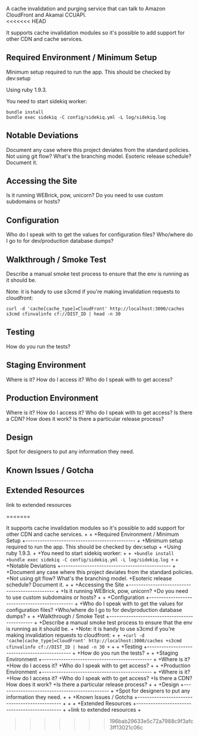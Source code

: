 A cache invalidation and purging service that can talk to Amazon CloudFront and Akamai CCUAPI.  
<<<<<<< HEAD

It supports cache invalidation modules so it's possible to add support for other CDN and cache services.


Required Environment / Minimum Setup
----------------------------------------------

Minimum setup required to run the app. This should be checked by dev:setup

Using ruby 1.9.3.

You need to start sidekiq worker:

```
bundle install
bundle exec sidekiq -C config/sidekiq.yml -L log/sidekiq.log
```

Notable Deviations
----------------------------------------------

Document any case where this project deviates from the standard policies.
Not using git flow? What's the branching model.
Esoteric release schedule? Document it.


Accessing the Site
----------------------------------------------

Is it running WEBrick, pow, unicorn?
Do you need to use custom subdomains or hosts?


Configuration
----------------------------------------------

Who do I speak with to get the values for configuration files?
Who/where do I go to for dev/production database dumps?


Walkthrough / Smoke Test
----------------------------------------------

Describe a manual smoke test process to ensure that the env is running as it should be.

Note: it is handy to use s3cmd if you're making invalidation requests to cloudfront:

```
curl -d 'cache[cache_type]=CloudFront' http://localhost:3000/caches
s3cmd cfinvalinfo cf://DIST_ID | head -n 30
```


Testing
----------------------------------------------

How do you run the tests?


Staging Environment
----------------------------------------------

Where is it?
How do I access it?
Who do I speak with to get access?


Production Environment
----------------------------------------------

Where is it?
How do I access it?
Who do I speak with to get access?
Is there a CDN? How does it work?
Is there a particular release process?


Design
----------------------------------------------

Spot for designers to put any information they need.


Known Issues / Gotcha
----------------------------------------------



Extended Resources
----------------------------------------------

link to extended resources

=======
 
 It supports cache invalidation modules so it's possible to add support for other CDN and cache services.
+
+
+Required Environment / Minimum Setup
+----------------------------------------------
+
+Minimum setup required to run the app. This should be checked by dev:setup
+
+Using ruby 1.9.3.
+
+You need to start sidekiq worker:
+
+```
+bundle install
+bundle exec sidekiq -C config/sidekiq.yml -L log/sidekiq.log
+```
+
+Notable Deviations
+----------------------------------------------
+
+Document any case where this project deviates from the standard policies.
+Not using git flow? What's the branching model.
+Esoteric release schedule? Document it.
+
+
+Accessing the Site
+----------------------------------------------
+
+Is it running WEBrick, pow, unicorn?
+Do you need to use custom subdomains or hosts?
+
+
+Configuration
+----------------------------------------------
+
+Who do I speak with to get the values for configuration files?
+Who/where do I go to for dev/production database dumps?
+
+
+Walkthrough / Smoke Test
+----------------------------------------------
+
+Describe a manual smoke test process to ensure that the env is running as it should be.
+
+Note: it is handy to use s3cmd if you're making invalidation requests to cloudfront:
+
+```
+curl -d 'cache[cache_type]=CloudFront' http://localhost:3000/caches
+s3cmd cfinvalinfo cf://DIST_ID | head -n 30
+```
+
+
+Testing
+----------------------------------------------
+
+How do you run the tests?
+
+
+Staging Environment
+----------------------------------------------
+
+Where is it?
+How do I access it?
+Who do I speak with to get access?
+
+
+Production Environment
+----------------------------------------------
+
+Where is it?
+How do I access it?
+Who do I speak with to get access?
+Is there a CDN? How does it work?
+Is there a particular release process?
+
+
+Design
+----------------------------------------------
+
+Spot for designers to put any information they need.
+
+
+Known Issues / Gotcha
+----------------------------------------------
+
+
+
+Extended Resources
+----------------------------------------------
+
+link to extended resources
+
>>>>>>> 196bab29633e5c72a7988c9f3afc3ff13021c06c

